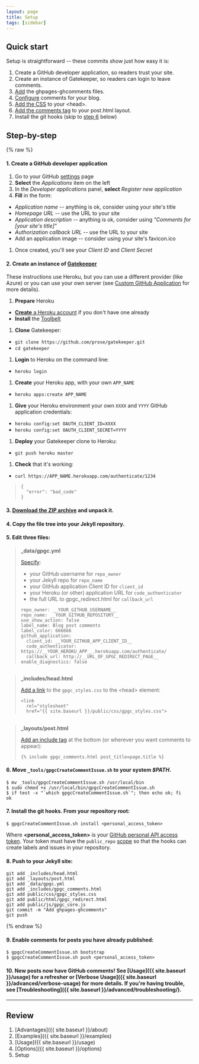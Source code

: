 ```yaml
---
layout: page
title: Setup
tags: [sidebar]
---
```


## Quick start

Setup is straightforward -- these commits show just how easy it is:

 1. Create a GitHub developer application, so readers trust your site.
 1. Create an instance of Gatekeeper, so readers can login to leave comments.
 1. [Add](https://github.com/pixated/pixated.github.io/commit/09a909b642fcaa3d2fff7b23857b09def64cd339?diff=unified) the ghpages-ghcomments files.
 1. [Configure](https://github.com/pixated/pixated.github.io/commit/1f4e26e0a9f3ac5fb02c21cc8e2789ec3e1369d0?diff=split) comments for your blog.
 1. [Add the CSS](https://github.com/pixated/pixated.github.io/commit/1e799e7fd73b87c52d513e0ec63d45f88775b101?diff=split) to your \<head\>.
 1. [Add the comments tag](https://github.com/pixated/pixated.github.io/commit/1ff031d14b36c93ca3afcdac668a5736ea6bac03?diff=split) to your post.html layout.
 1. Install the git hooks (skip to [step 6](#step-6) below)

## Step-by-step

{% raw %}

#### 1. **Create** a GitHub developer application

1. Go to your GitHub [settings](https://github.com/settings/applications) page
1. **Select** the *Applications* item on the left
1. In the *Developer applications* panel, **select** *Register new application*
1. **Fill** in the form:
 * *Application name* -- anything is ok, consider using your site's title
 * *Homepage URL* -- use the URL to your site
 * *Application description* -- anything is ok, consider using *"Comments for [your site's title]"*
 * *Authorization callback URL* -- use the URL to your site
 * Add an application image -- consider using your site's favicon.ico
1. Once created, you'll see your *Client ID* and *Client Secret*

#### 2. **Create** an instance of [Gatekeeper](https://github.com/prose/gatekeeper)

These instructions use Heroku, but you can use a different provider (like Azure) or you can use your own server (see [Custom GitHub Application](../advanced/custom-github-app/) for more details).

1. **Prepare** Heroku
 * [**Create** a Heroku account](https://signup.heroku.com/) if you don't have one already
 * **Install** the [Toolbelt](https://toolbelt.heroku.com/)
1. **Clone** Gatekeeper:
 * `git clone https://github.com/prose/gatekeeper.git`
 * `cd gatekeeper`
1. **Login** to Heroku on the command line:
 * `heroku login`
1. **Create** your Heroku app, with your own `APP_NAME`
 * `heroku apps:create APP_NAME`
1. **Give** your Heroku environment your own `XXXX` and `YYYY` GitHub application credentials:
 * `heroku config:set OAUTH_CLIENT_ID=XXXX`
 * `heroku config:set OAUTH_CLIENT_SECRET=YYYY`
1. **Deploy** your Gatekeeper clone to Heroku:
 * `git push heroku master`
1. **Check** that it's working:
 * `curl https://APP_NAME.herokuapp.com/authenticate/1234`

> ```
> {
>   "error": "bad_code"
> }
> ```

#### 3. [**Download** the ZIP archive](https://github.com/wireddown/ghpages-ghcomments/archive/release.zip) and unpack it.

#### 4. **Copy** the file tree into your Jekyll repository.

#### 5. **Edit** three files:

> **_data/gpgc.yml**
>
> [Specify](https://github.com/pixated/pixated.github.io/commit/1f4e26e0a9f3ac5fb02c21cc8e2789ec3e1369d0?diff=split):
>
> * your GitHub username for `repo_owner`
> * your Jekyll repo for `repo_name`
> * your GitHub application Client ID for `client_id`
> * your Heroku (or other) application URL for `code_authenticator`
> * the full URL to gpgc\_redirect.html for `callback_url`
>
> ```
> repo_owner: __YOUR_GITHUB_USERNAME__
> repo_name: __YOUR_GITHUB_REPOSITORY__
> use_show_action: false
> label_name: Blog post comments
> label_color: 666666
> github_application:
>   client_id: __YOUR_GITHUB_APP_CLIENT_ID__
>   code_authenticator: https://__YOUR_HEROKU_APP__.herokuapp.com/authenticate/
>   callback_url: http://__URL_OF_GPGC_REDIRECT_PAGE__
> enable_diagnostics: false
> ```

##

> **_includes/head.html**
> 
> [Add a link](https://github.com/pixated/pixated.github.io/commit/1e799e7fd73b87c52d513e0ec63d45f88775b101?diff=split) to the `gpgc_styles.css` to the \<head\> element:
>
> ```
> <link
>   rel="stylesheet"
>   href="{{ site.baseurl }}/public/css/gpgc_styles.css">
> ```

##

> **_layouts/post.html**
>
> [Add an include tag](https://github.com/pixated/pixated.github.io/commit/1ff031d14b36c93ca3afcdac668a5736ea6bac03?diff=split) at the bottom (or wherever you want comments to appear):
>
> ```
> {% include gpgc_comments.html post_title=page.title %}
> ```

#### <a name="step-6"></a>6. **Move** `_tools/gpgcCreateCommentIssue.sh` to your system *$PATH*.

```
$ mv _tools/gpgcCreateCommentIssue.sh /usr/local/bin
$ sudo chmod +x /usr/local/bin/gpgcCreateCommentIssue.sh
$ if test -x "`which gpgcCreateCommentIssue.sh`"; then echo ok; fi
ok
```

#### 7. **Install** the git hooks. From your repository root:

```
$ gpgcCreateCommentIssue.sh install <personal_access_token>
```

Where **\<personal\_access\_token\>** is your [GitHub personal API access token](https://help.github.com/articles/creating-an-access-token-for-command-line-use/). Your token must have the `public_repo` [scope](https://developer.github.com/v3/oauth/#scopes) so that the hooks can create labels and issues in your repository.

#### 8. **Push** to your Jekyll site:

```
git add _includes/head.html
git add _layouts/post.html
git add _data/gpgc.yml
git add _includes/gpgc_comments.html
git add public/css/gpgc_styles.css
git add public/html/gpgc_redirect.html
git add public/js/gpgc_core.js
git commit -m "Add ghpages-ghcomments"
git push
```

{% endraw %}

#### 9. **Enable** comments for posts you have already published:

```
$ gpgcCreateCommentIssue.sh bootstrap
$ gpgcCreateCommentIssue.sh push <personal_access_token>
```

#### 10. New posts now have GitHub comments! See [Usage]({{ site.baseurl }}/usage) for a refresher or [Verbose Usage]({{ site.baseurl }}/advanced/verbose-usage) for more details. If you're having trouble, see [Troubleshooting]({{ site.baseurl }}/advanced/troubleshooting/).

---

## Review
 1. [Advantages]({{ site.baseurl }}/about)
 1. [Examples]({{ site.baseurl }}/examples)
 1. [Usage]({{ site.baseurl }}/usage)
 1. [Options]({{ site.baseurl }}/options)
 1. Setup
